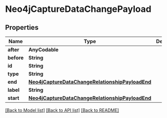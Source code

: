 # Neo4jCaptureDataChangePayload

## Properties
Name | Type | Description | Notes
------------ | ------------- | ------------- | -------------
**after** | **AnyCodable** |  | 
**before** | **String** |  | 
**id** | **String** |  | 
**type** | **String** |  | 
**end** | [**Neo4jCaptureDataChangeRelationshipPayloadEnd**](Neo4jCaptureDataChangeRelationshipPayloadEnd.md) |  | 
**label** | **String** |  | 
**start** | [**Neo4jCaptureDataChangeRelationshipPayloadEnd**](Neo4jCaptureDataChangeRelationshipPayloadEnd.md) |  | 

[[Back to Model list]](../README.md#documentation-for-models) [[Back to API list]](../README.md#documentation-for-api-endpoints) [[Back to README]](../README.md)


